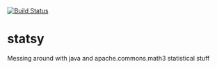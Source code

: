 [![Build Status](https://travis-ci.org/pbj23000/statsy.svg?branch=master)](https://travis-ci.org/pbj23000/statsy)

# statsy

Messing around with java and apache.commons.math3 statistical stuff
